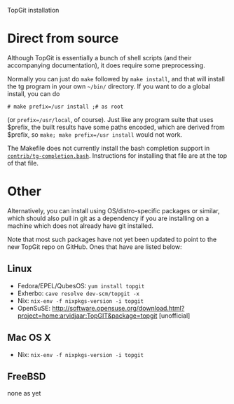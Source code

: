 TopGit installation

Direct from source
==================

Although TopGit is essentially a bunch of shell scripts (and their
accompanying documentation), it does require some preprocessing.

Normally you can just do `make` followed by `make install`, and that will
install the tg program in your own `~/bin/` directory.  If you want to do a
global install, you can do

	# make prefix=/usr install ;# as root

(or `prefix=/usr/local`, of course).  Just like any program suite that uses
$prefix, the built results have some paths encoded, which are derived from
$prefix, so `make; make prefix=/usr install` would not work.

The Makefile does not currently install the bash completion support in
[`contrib/tg-completion.bash`](contrib/tg-completion.bash).
Instructions for installing that file are at the top of that file.


Other
=====

Alternatively, you can install using OS/distro-specific packages or similar,
which should also pull in git as a dependency if you are installing on
a machine which does not already have git installed.

Note that most such packages have not yet been updated to point to the new
TopGit repo on GitHub. Ones that have are listed below:

Linux
-----

* Fedora/EPEL/QubesOS: `yum install topgit`
* Exherbo: `cave resolve dev-scm/topgit -x`
* Nix: `nix-env -f nixpkgs-version -i topgit`
* OpenSuSE: http://software.opensuse.org/download.html?project=home:arvidjaar:TopGIT&package=topgit [unofficial]

Mac OS X
--------

* Nix: `nix-env -f nixpkgs-version -i topgit`

FreeBSD
-------

none as yet
